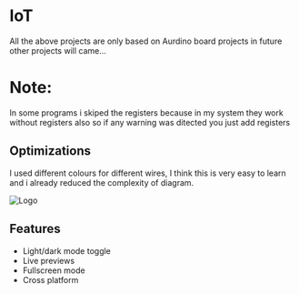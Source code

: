 
# IoT 

All the above projects are only based on Aurdino board projects in future other projects will came...

# Note: 
In some programs i skiped the registers because in my system they work without registers also so if any warning was ditected you just add registers
## Optimizations

I used different colours for different wires, I think this is very easy to learn and i already reduced the complexity of diagram.




![Logo](https://external-content.duckduckgo.com/iu/?u=https%3A%2F%2Fwww.techavy.com%2Fwp-content%2Fuploads%2F2019%2F11%2F74.jpg&f=1&nofb=1&ipt=d99445c5ac27fe7b4bfe624609c95eb5c4a85d1ac79e6f9b35c7088b10958af2&ipo=images)


## Features

- Light/dark mode toggle
- Live previews
- Fullscreen mode
- Cross platform
